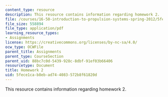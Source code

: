 ```yaml
---
content_type: resource
description: This resource contains information regarding homework 2.
file: /courses/16-50-introduction-to-propulsion-systems-spring-2012/5fece1cab8ebad744083572b8f61820d_MIT16_50S12_hw2.pdf
file_size: 558894
file_type: application/pdf
learning_resource_types:
- Assignments
license: https://creativecommons.org/licenses/by-nc-sa/4.0/
ocw_type: OCWFile
parent_title: Assignments
parent_type: CourseSection
parent_uid: 88bc7c0d-5439-928c-8dbf-91ef03b66406
resourcetype: Document
title: Homework 2
uid: 5fece1ca-b8eb-ad74-4083-572b8f61820d
---
```

This resource contains information regarding homework 2.